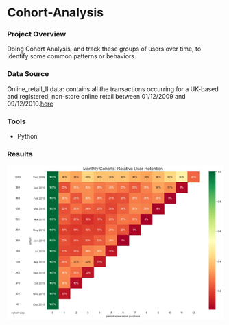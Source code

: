 # Cohort-Analysis

### Project Overview
Doing Cohort Analysis, and track these groups of users over time, to identify some common patterns or behaviors.

### Data Source 
Online_retail_II data: contains all the transactions occurring for a UK-based and registered, non-store online retail between 01/12/2009 and 09/12/2010.[here](https://archive.ics.uci.edu/dataset/502/online+retail+ii)

### Tools
 - Python

### Results
![alt text](https://github.com/mahmoudMoAbdelmoty/Cohort-Analysis/blob/main/Cohort.jpg?raw=true)
